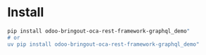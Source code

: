 # Install

```bash
pip install odoo-bringout-oca-rest-framework-graphql_demo"
# or
uv pip install odoo-bringout-oca-rest-framework-graphql_demo"
```
